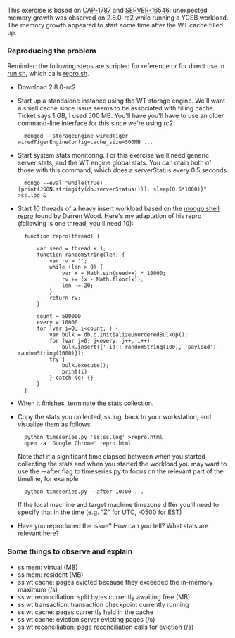 This exercise is based on
[CAP-1787](https://jira.mongodb.org/browse/CAP-1787) and
[SERVER-16546](https://jira.mongodb.org/browse/SERVER-16546):
unexpected memory growth was observed on 2.8.0-rc2 while running a
YCSB workload. The memory growth appeared to start some time after the
WT cache filled up.

### Reproducing the problem

Reminder: the following steps are scripted for reference or for direct
use in [run.sh](run.sh), which calls [repro.sh](repro.sh).

* Download 2.8.0-rc2

* Start up a standalone instance using the WT storage engine. We'll
  want a small cache since issue seems to be associated with filling
  cache. Ticket says 1 GB, I used 500 MB. You'll have you'll have to
  use an older command-line interface for this since we're using rc2:

        mongod --storageEngine wiredTiger --wiredTigerEngineConfig=cache_size=500MB ...

* Start system stats monitoring. For this exercise we'll need generic
  server stats, and the WT engine global stats. You can otain both of
  those with this command, which does a serverStatus every 0.5 seconds:

        mongo --eval "while(true) {print(JSON.stringify(db.serverStatus())); sleep(0.5*1000)}" >ss.log &

* Start 10 threads of a heavy insert workload based on the [mongo
  shell
  repro](https://jira.mongodb.org/browse/SERVER-16546?focusedCommentId=788101&page=com.atlassian.jira.plugin.system.issuetabpanels:comment-tabpanel#comment-788101)
  found by Darren Wood. Here's my adaptation of his repro (following
  is one thread, you'll need 10):

        function repro(thread) {
        
            var seed = thread + 1;
            function randomString(len) {
                var rv = '';
                while (len > 0) {
                    var x = Math.sin(seed++) * 10000;
                    rv += (x - Math.floor(x));
                    len -= 20;
                }
                return rv;
            }
            
            count = 500000
            every = 10000
            for (var i=0; i<count; ) {
                var bulk = db.c.initializeUnorderedBulkOp();
                for (var j=0; j<every; j++, i++)
                    bulk.insert({'_id': randomString(100), 'payload': randomString(1000)});
                try {
                    bulk.execute();
                    print(i)
                } catch (e) {}
            }
        }

* When it finishes, terminate the stats collection.

* Copy the stats you collected, ss.log, back to your workstation, and
  visualize them as follows:

        python timeseries.py 'ss:ss.log' >repro.html
        open -a 'Google Chrome' repro.html

  Note that if a significant time elapsed between when you started
  collecting the stats and when you started the workload you may want
  to use the --after flag to timeseries.py to focus on the relevant
  part of the timeline, for example

        python timeseries.py --after 10:00 ...

  If the local machine and target machine timezone differ you'll need
  to specify that in the time (e.g. "Z" for UTC, -0500 for EST)

* Have you reproduced the issue? How can you tell? What stats are relevant here?


### Some things to observe and explain

* ss mem: virtual (MB)
* ss mem: resident (MB)
* ss wt cache: pages evicted because they exceeded the in-memory maximum (/s)
* ss wt reconciliation: split bytes currently awaiting free (MB)
* ss wt transaction: transaction checkpoint currently running
* ss wt cache: pages currently held in the cache
* ss wt cache: eviction server evicting pages (/s)
* ss wt reconciliation: page reconciliation calls for eviction (/s)
